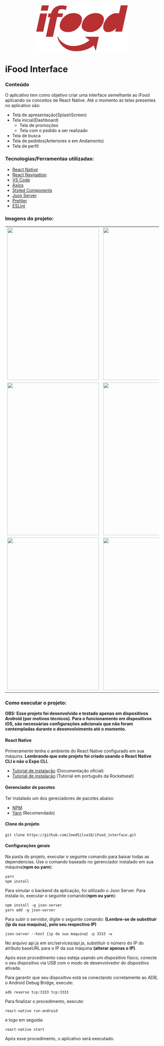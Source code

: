 <p align="center">
<img src="/src/assets/logo_red.png" height="150" width="300">
</p>

# iFood Interface

### Conteúdo
O  aplicativo tem como objetivo criar uma interface semelhante ao iFood aplicando os conceitos de React Native. Até o momento as telas presentes no aplicativo são:

+ Tela de apresentação(SplashScreen)
+ Tela inicial(Dashboard)
  + Tela de promoções
  + Tela com o pedido a ser realizado 
+ Tela de busca
+ Tela de pedidos(Anteriores e em Andamento)
+ Tela de perfil

### Tecnologias/Ferramentas utilizadas:
- [React Native](https://facebook.github.io/react-native/)
- [React Navigation](http://reactnavigation.org/)
- [VS Code](https://code.visualstudio.com/)
- [Axios](http://github.com/axios/axios)
- [Styled Components](https://styled-components.com/)
- [Json Server](https://github.com/typicode/json-server)
- [Prettier](https://prettier.io/)
- [ESLint](https://eslint.org/)

### Imagens do projeto:
| | | |
|:-------------------------:|:-------------------------:|:-------------------------:|
<img src="https://i.imgur.com/Ppmhp7V.png" height="500" width="300"> | <img src="https://i.imgur.com/nV3sWQw.png" height="500" width="300"> | <img src="https://i.imgur.com/Jp0W11p.png" height="500" width="300">
<img src="https://i.imgur.com/dBt0XUT.png" height="500" width="300"> | <img src="https://i.imgur.com/RplPO2P.png" height="500" width="300"> | <img src="https://i.imgur.com/zIlP8n2.png" height="500" width="300">
<img src="https://i.imgur.com/t0O3lO4.png" height="500" width="300"> | <img src="https://i.imgur.com/29giwh5.png" height="500" width="300"> | <img src="https://i.imgur.com/sX6ZzB6.png" height="500" width="300">

### Como executar o projeto:
**OBS: Esse projeto foi desenvolvido e testado apenas em dispositivos Android (por motivos técnicos). Para o funcionamento em dispositivos iOS, são necessárias configurações adicionais que não foram contempladas durante o desenvolvimento até o momento.**

#### React Native
Primeramente tenha o ambiente do React Native configurado em sua máquina. **Lembrando que este projeto foi criado usando o React Native CLI e não o Expo CLI.**
 - [Tutorial de instalação](https://facebook.github.io/react-native/docs/getting-started) (Documentação oficial)
 - [Tutorial de instalação](https://docs.rocketseat.dev/ambiente-react-native/android/linux) (Tutorial em português da Rocketseat)


#### Gerenciador de pacotes
Ter instalado um dos gereciadores de pacotes abaixo:
- [NPM](https://www.npmjs.com/)
- [Yarn](https://yarnpkg.com/) (Recomendado)

#### Clone do projeto
```
git clone https://github.com/JoedSilva18/iFood_interface.git
```

#### Configurações gerais
Na pasta do projeto, executar o seguinte comando para baixar todas as dependencias. Use o comando baseado no gerenciador instalado em sua máquina(**npm ou yarn**):
```
yarn
npm install
```

Para simular o backend da aplicação, foi utilizado o Json Server. Para instala-lo, executar o seguinte comando(**npm ou yarn**):

```
npm install -g json-server
yarn add -g json-server
```
Para subir o servidor, digite o seguinte comando: **(Lembre-se de substituir {ip da sua maquina}, pelo seu respectivo IP)**
```
json-server --host {ip da sua maquina} -p 3333 -w
```

No arquivo api.js em src/services/api.js, substituir o número do IP do atributo baseURL para o IP da sua máquina **(alterar apenas o IP)**.

Após esse procedimento caso esteja usando um dispositivo físico, conecte o seu dispositivo via USB com o modo de desenvolvedor do dispositivo ativada.

Para garantir que seu dispositivo está se conectando corretamente ao ADB, o Android Debug Bridge, execute:
```
adb reverse tcp:3333 tcp:3333
```

Para finalizar o procedimento, execute:
```
react-native run-android
```

e logo em seguida:
```
react-native start
```

Após esse procedimento, o aplicativo será executado.
